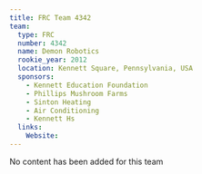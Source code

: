 ```yaml
---
title: FRC Team 4342
team:
  type: FRC
  number: 4342
  name: Demon Robotics
  rookie_year: 2012
  location: Kennett Square, Pennsylvania, USA
  sponsors:
    - Kennett Education Foundation
    - Phillips Mushroom Farms
    - Sinton Heating
    - Air Conditioning
    - Kennett Hs
  links:
    Website: 
---
```

No content has been added for this team